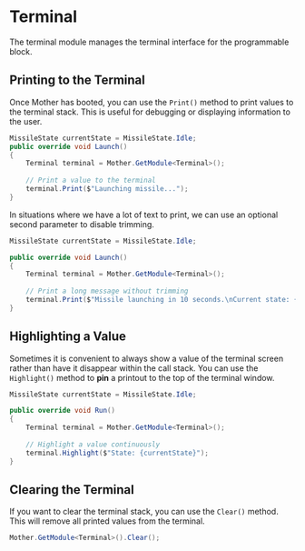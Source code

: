# Terminal

The terminal module manages the terminal interface for the programmable block.

## Printing to the Terminal

Once Mother has booted, you can use the `Print()` method to print values to the terminal stack. This is useful for debugging or displaying information to the user.

```csharp title="MissileGuidanceModule.cs"
MissileState currentState = MissileState.Idle;
public override void Launch()
{
    Terminal terminal = Mother.GetModule<Terminal>();
    
    // Print a value to the terminal
    terminal.Print($"Launching missile...");
}
```

In situations where we have a lot of text to print, we can use an optional second parameter to disable trimming.

```csharp title="MissileGuidanceModule.cs"
MissileState currentState = MissileState.Idle;

public override void Launch()
{
    Terminal terminal = Mother.GetModule<Terminal>();
    
    // Print a long message without trimming
    terminal.Print($"Missile launching in 10 seconds.\nCurrent state: {currentState}", false);
}
```

## Highlighting a Value

Sometimes it is convenient to always show a value of the terminal screen rather than have it disappear within the call stack.  You can use the `Highlight()` method to **pin** a printout to the top of the terminal window.

```csharp title="MissileGuidanceModule.cs"
MissileState currentState = MissileState.Idle;

public override void Run()
{
    Terminal terminal = Mother.GetModule<Terminal>();
    
    // Highlight a value continuously
    terminal.Highlight($"State: {currentState}");
}
```

## Clearing the Terminal

If you want to clear the terminal stack, you can use the `Clear()` method. This will remove all printed values from the terminal.

```csharp
Mother.GetModule<Terminal>().Clear();
```